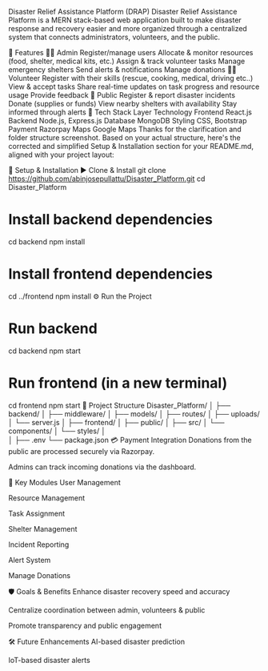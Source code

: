 Disaster Relief Assistance Platform (DRAP)
Disaster Relief Assistance Platform is a MERN stack-based web application built to make disaster response and recovery easier and more organized through a centralized system that connects administrators, volunteers, and the public.

🚀 Features
🧑‍💼 Admin
Register/manage users
Allocate & monitor resources (food, shelter, medical kits, etc.)
Assign & track volunteer tasks
Manage emergency shelters
Send alerts & notifications
Manage donations
🧑‍🚒 Volunteer
Register with their skills (rescue, cooking, medical, driving etc..)
View & accept tasks
Share real-time updates on task progress and resource usage
Provide feedback
👥 Public
Register & report disaster incidents
Donate (supplies or funds)
View nearby shelters with availability
Stay informed through alerts
🧱 Tech Stack
Layer	Technology
Frontend	React.js
Backend	Node.js, Express.js
Database	MongoDB
Styling	CSS, Bootstrap
Payment	Razorpay
Maps	Google Maps
Thanks for the clarification and folder structure screenshot. Based on your actual structure, here's the corrected and simplified Setup & Installation section for your README.md, aligned with your project layout:

🔧 Setup & Installation
▶️ Clone & Install
git clone https://github.com/abinjosepullattu/Disaster_Platform.git
cd Disaster_Platform

# Install backend dependencies
cd backend
npm install

# Install frontend dependencies
cd ../frontend
npm install
⚙️ Run the Project
# Run backend
cd backend
npm start

# Run frontend (in a new terminal)
cd frontend
npm start
📁 Project Structure
Disaster_Platform/
│
├── backend/
│   ├── middleware/
│   ├── models/
│   ├── routes/
│   ├── uploads/
│   └── server.js
│
├── frontend/
│   ├── public/
│   ├── src/
│       └── components/
│       └── styles/
│   
│
├── .env
└── package.json
💳 Payment Integration
Donations from the public are processed securely via Razorpay.

Admins can track incoming donations via the dashboard.

📌 Key Modules
User Management

Resource Management

Task Assignment

Shelter Management

Incident Reporting

Alert System

Manage Donations

🛡️ Goals & Benefits
Enhance disaster recovery speed and accuracy

Centralize coordination between admin, volunteers & public

Promote transparency and public engagement

🛠️ Future Enhancements
AI-based disaster prediction

IoT-based disaster alerts

